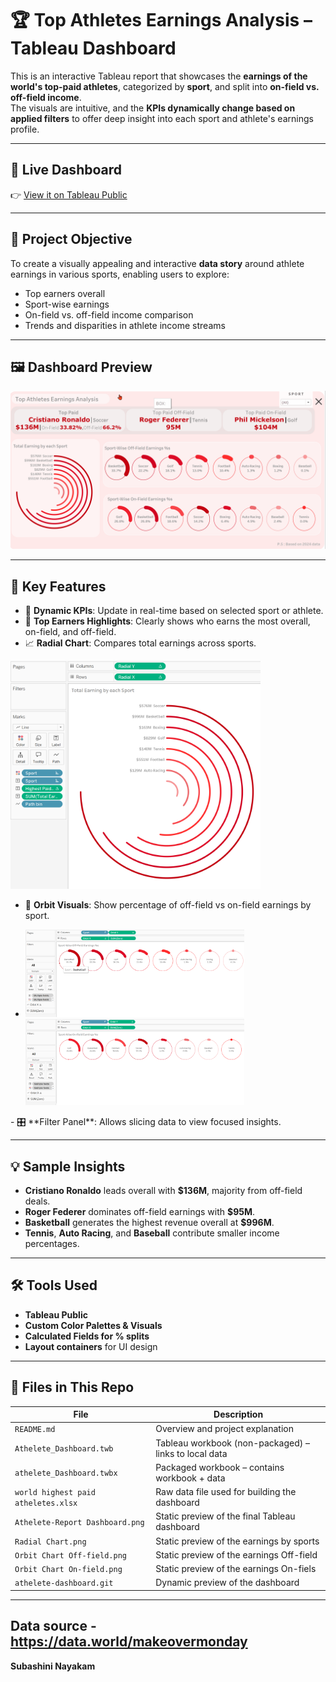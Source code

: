 # 🏆 Top Athletes Earnings Analysis – Tableau Dashboard

This is an interactive Tableau report that showcases the **earnings of the world's top-paid athletes**, categorized by **sport**, and split into **on-field vs. off-field income**.  
The visuals are intuitive, and the **KPIs dynamically change based on applied filters** to offer deep insight into each sport and athlete's earnings profile.

---

## 🔗 Live Dashboard

👉 [View it on Tableau Public](https://public.tableau.com/app/profile/subashini.nayakam/viz/atheletedata/Dashboard1)

---

## 📌 Project Objective

To create a visually appealing and interactive **data story** around athlete earnings in various sports, enabling users to explore:
- Top earners overall
- Sport-wise earnings
- On-field vs. off-field income comparison
- Trends and disparities in athlete income streams

---

## 🖼️ Dashboard Preview

![Athletes Earnings Dashboard](Athelete-Dashboard/athelete-dashboard.gif)

---

## 🧠 Key Features

- 🎯 **Dynamic KPIs**: Update in real-time based on selected sport or athlete.
- 🏅 **Top Earners Highlights**: Clearly shows who earns the most overall, on-field, and off-field.
- 📈 **Radial Chart**: Compares total earnings across sports. 
<p align="left">
  <img src="Athelete-Dashboard/Radial Chart.png" alt="Radial Chart" width="400">
</p>

- 🧩 **Orbit Visuals**: Show percentage of off-field vs on-field earnings by sport.

- <p align="left">
  <img src="Athelete-Dashboard/Orbit Chart Off-field.png" alt="Orbit Chart Off-field" width="350">  <img src="Athelete-Dashboard/Orbit Chart On Field.png" alt="Orbit Chart On Field" width="350">
</p>
- 🎛️ **Filter Panel**: Allows slicing data to view focused insights.
 
---

## 💡 Sample Insights

- **Cristiano Ronaldo** leads overall with **$136M**, majority from off-field deals.
- **Roger Federer** dominates off-field earnings with **$95M**.
- **Basketball** generates the highest revenue overall at **$996M**.
- **Tennis**, **Auto Racing**, and **Baseball** contribute smaller income percentages.

---

## 🛠 Tools Used

- **Tableau Public**
- **Custom Color Palettes & Visuals**
- **Calculated Fields for % splits**
- **Layout containers** for UI design

---

## 📁 Files in This Repo

| File                          | Description                                               |
|-------------------------------------|-----------------------------------------------------------|
| `README.md`                         | Overview and project explanation                          |
| `Athelete_Dashboard.twb`            | Tableau workbook (non-packaged) – links to local data     |
| `athelete_Dashboard.twbx`           | Packaged workbook – contains workbook + data              |
| `world highest paid atheletes.xlsx` | Raw data file used for building the dashboard             |
| `Athelete-Report Dashboard.png`     | Static preview of the final Tableau dashboard             |
| `Radial Chart.png`                  | Static preview of the earnings by sports                  |
| `Orbit Chart Off-field.png`         | Static preview of the earnings Off-field                  |
| `Orbit Chart On-field.png`          | Static preview of the earnings On-fiels                   |
| `athelete-dashboard.git`            | Dynamic preview of the dashboard                          |


---

## Data source - https://data.world/makeovermonday

**Subashini Nayakam**  
